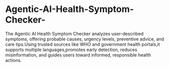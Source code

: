 # Agentic-AI-Health-Symptom-Checker-
The Agentic AI Health Symptom Checker analyzes user-described symptoms, offering probable causes, urgency levels, preventive advice, and care tips.Using trusted sources like WHO and government health portals,it supports multiple languages,promotes early detection, reduces misinformation, and guides users toward informed, responsible health actions.

